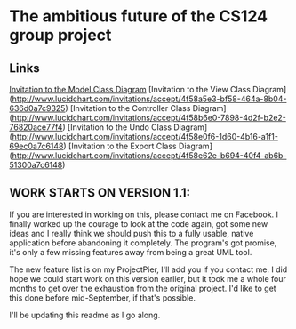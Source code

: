 # The ambitious future of the CS124 group project

## Links

[Invitation to the Model Class Diagram](http://www.lucidchart.com/invitations/accept/4f57911d-520c-46bd-90ab-7bb00a7c6148)
[Invitation to the View Class Diagram] (http://www.lucidchart.com/invitations/accept/4f58a5e3-bf58-464a-8b04-636d0a7c9325)
[Invitation to the Controller Class Diagram] (http://www.lucidchart.com/invitations/accept/4f58b6e0-7898-4d2f-b2e2-76820ace77f4)
[Invitation to the Undo Class Diagram] (http://www.lucidchart.com/invitations/accept/4f58e0f6-1d60-4b16-a1f1-69ec0a7c6148)
[Invitation to the Export Class Diagram] (http://www.lucidchart.com/invitations/accept/4f58e62e-b694-40f4-ab6b-51300a7c6148)

## WORK STARTS ON VERSION 1.1:

If you are interested in working on this, please contact me on Facebook. I finally worked up the courage to look at the code again, got some new ideas and I really think we should push this to a fully usable, native application before abandoning it completely. The program's got promise, it's only a few missing features away from being a great UML tool.

The new feature list is on my ProjectPier, I'll add you if you contact me. I did hope we could start work on this version earlier, but it took me a whole four months to get over the exhaustion from the original project. I'd like to get this done before mid-September, if that's possible.  

I'll be updating this readme as I go along.
